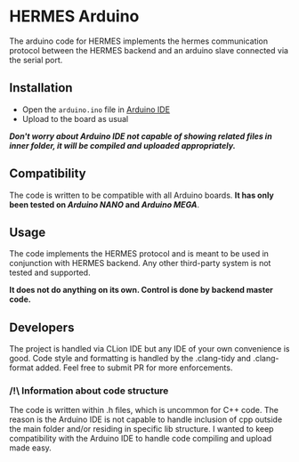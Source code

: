 # HERMES Arduino

The arduino code for HERMES implements the hermes communication protocol between the HERMES backend and an arduino
slave connected via the serial port.

## Installation

* Open the `arduino.ino` file in [Arduino IDE](https://www.arduino.cc/en/software)
* Upload to the board as usual

**_Don't worry about Arduino IDE
not capable of showing related files in inner folder, it will be compiled and uploaded appropriately._**

## Compatibility

The code is written to be compatible with all Arduino boards. **It has only been tested on _Arduino NANO_ and _Arduino
MEGA_**.

## Usage

The code implements the HERMES protocol and is meant to be used in conjunction with HERMES backend. Any other
third-party system is not tested and supported.

**It does not do anything on its own. Control is done by backend master code.**

## Developers

The project is handled via CLion IDE but any IDE of your own convenience is good. Code style and formatting is
handled by the .clang-tidy and .clang-format added. Feel free to submit PR for more enforcements.

### /!\ Information about code structure

The code is written within .h files, which is uncommon for C++ code. The reason is the Arduino IDE is not
capable to handle inclusion of cpp outside the main folder and/or residing in specific lib structure. I wanted to
keep compatibility with the Arduino IDE to handle code compiling and upload made easy.
